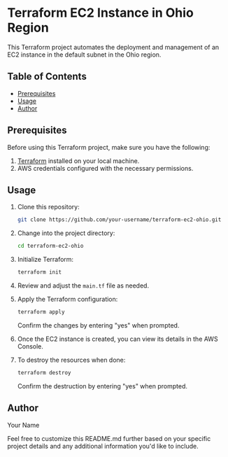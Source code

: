 # Terraform EC2 Instance in Ohio Region

This Terraform project automates the deployment and management of an EC2 instance in the default subnet in the Ohio region.

## Table of Contents

- [Prerequisites](#prerequisites)
- [Usage](#usage)
- [Author](#author)

## Prerequisites

Before using this Terraform project, make sure you have the following:

1. [Terraform](https://www.terraform.io/downloads.html) installed on your local machine.
2. AWS credentials configured with the necessary permissions.

## Usage

1. Clone this repository:

    ```bash
    git clone https://github.com/your-username/terraform-ec2-ohio.git
    ```

2. Change into the project directory:

    ```bash
    cd terraform-ec2-ohio
    ```

3. Initialize Terraform:

    ```bash
    terraform init
    ```

4. Review and adjust the `main.tf` file as needed.

5. Apply the Terraform configuration:

    ```bash
    terraform apply
    ```

    Confirm the changes by entering "yes" when prompted.

6. Once the EC2 instance is created, you can view its details in the AWS Console.

7. To destroy the resources when done:

    ```bash
    terraform destroy
    ```

    Confirm the destruction by entering "yes" when prompted.

## Author

Your Name

Feel free to customize this README.md further based on your specific project details and any additional information you'd like to include.
